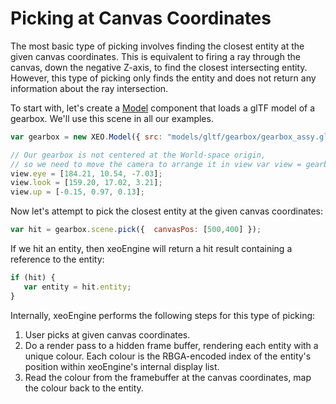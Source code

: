 # Picking at Canvas Coordinates 
The most basic type of picking involves finding the closest entity at the given canvas coordinates. This is equivalent to firing a ray through the canvas, down the negative Z-axis, to find the closest intersecting entity. However, this type of  picking only finds the entity and does not return any information about the ray intersection.


To start with, let's create a [Model](http://xeoengine.org/docs/classes/Model.html) component that loads a glTF model of a gearbox. We'll use this scene in all our examples.

````javascript 
var gearbox = new XEO.Model({ src: "models/gltf/gearbox/gearbox_assy.gltf" });  

// Our gearbox is not centered at the World-space origin, 
// so we need to move the camera to arrange it in view var view = gearbox.scene.camera.view; 
view.eye = [184.21, 10.54, -7.03]; 
view.look = [159.20, 17.02, 3.21]; 
view.up = [-0.15, 0.97, 0.13]; 
````

  Now let's attempt to pick the closest entity at the given canvas coordinates:  

````javascript 
var hit = gearbox.scene.pick({  canvasPos: [500,400] });
````

 If we hit an entity, then xeoEngine will return a hit result containing a reference to the entity: 

````javascript 
if (hit) { 
   var entity = hit.entity;  
}
````

Internally, xeoEngine performs the following steps for this type of picking:  

1. User picks at given canvas coordinates. 
2. Do a render pass to a hidden frame buffer, rendering each entity with a unique colour. Each colour is the RBGA-encoded index of the entity's position within xeoEngine's internal display list. 
3. Read the colour from the framebuffer at the canvas coordinates, map the colour back to the entity. 